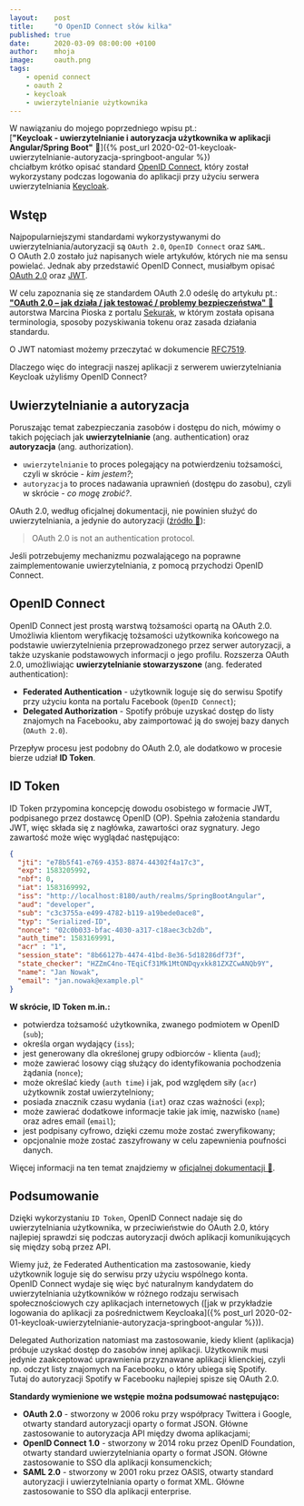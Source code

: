 ```yaml
---
layout:    post
title:     "O OpenID Connect słów kilka"
published: true
date:      2020-03-09 08:00:00 +0100
author:    mhoja
image:     oauth.png
tags:
    - openid connect
    - oauth 2
    - keycloak
    - uwierzytelnianie użytkownika
---
```


W nawiązaniu do mojego poprzedniego wpisu pt.:  
[**"Keycloak - uwierzytelnianie i autoryzacja użytkownika w aplikacji Angular/Spring Boot"** 🔗]({% post_url 2020-02-01-keycloak-uwierzytelnianie-autoryzacja-springboot-angular %})  
chciałbym krótko opisać standard [OpenID Connect](https://openid.net/connect/), który został wykorzystany podczas logowania do aplikacji przy użyciu serwera uwierzytelniania [Keycloak](https://www.keycloak.org/).

## Wstęp

Najpopularniejszymi standardami wykorzystywanymi do uwierzytelniania/autoryzacji są `OAuth 2.0`, `OpenID Connect` oraz `SAML`.  
O OAuth 2.0 zostało już napisanych wiele artykułów, których nie ma sensu powielać. Jednak aby przedstawić OpenID Connect, musiałbym opisać [OAuth 2.0](https://oauth.net/2/) oraz [JWT](https://jwt.io/).

W celu zapoznania się ze standardem OAuth 2.0 odeślę do artykułu pt.:  
[**"OAuth 2.0 – jak działa / jak testować / problemy bezpieczeństwa"** 🔗](https://sekurak.pl/oauth-2-0-jak-dziala-jak-testowac-problemy-bezpieczenstwa/)  
autorstwa Marcina Pioska z portalu [Sekurak](https://sekurak.pl/), w którym została opisana terminologia, sposoby pozyskiwania tokenu oraz zasada działania standardu.

O JWT natomiast możemy przeczytać w dokumencie [RFC7519](https://tools.ietf.org/html/rfc7519).

Dlaczego więc do integracji naszej aplikacji z serwerem uwierzytelniania Keycloak użyliśmy OpenID Connect?

## Uwierzytelnianie a autoryzacja

Poruszając temat zabezpieczania zasobów i dostępu do nich, mówimy o takich pojęciach jak **uwierzytelnianie** (ang. authentication) oraz **autoryzacja** (ang. authorization).

- `uwierzytelnianie` to proces polegający na potwierdzeniu tożsamości, czyli w skrócie - *kim jestem?*;
- `autoryzacja` to proces nadawania uprawnień (dostępu do zasobu), czyli w skrócie - *co mogę zrobić?*.

OAuth 2.0, według oficjalnej dokumentacji, nie powinien służyć do uwierzytelniania, a jedynie do autoryzacji ([źródło 🔗](https://oauth.net/articles/authentication/)):
> OAuth 2.0 is not an authentication protocol.

Jeśli potrzebujemy mechanizmu pozwalającego na poprawne zaimplementowanie uwierzytelniania, z pomocą przychodzi OpenID Connect.

## OpenID Connect

OpenID Connect jest prostą warstwą tożsamości opartą na OAuth 2.0.  
Umożliwia klientom weryfikację tożsamości użytkownika końcowego na podstawie uwierzytelnienia przeprowadzonego przez serwer autoryzacji, a także uzyskanie podstawowych informacji o jego profilu. Rozszerza OAuth 2.0, umożliwiając **uwierzytelnianie stowarzyszone** (ang. federated authentication):

- **Federated Authentication** - użytkownik loguje się do serwisu Spotify przy użyciu konta na portalu Facebook (`OpenID Connect`);
- **Delegated Authorization** - Spotify próbuje uzyskać dostęp do listy znajomych na Facebooku, aby zaimportować ją do swojej bazy danych (`OAuth 2.0`).

Przepływ procesu jest podobny do OAuth 2.0, ale dodatkowo w procesie bierze udział **ID Token**.

## ID Token

ID Token przypomina koncepcję dowodu osobistego w formacie JWT, podpisanego przez dostawcę OpenID (OP). Spełnia założenia standardu JWT, więc składa się z nagłówka, zawartości oraz
sygnatury. Jego zawartość może więc wyglądać następująco:

```json
{
  "jti": "e78b5f41-e769-4353-8874-44302f4a17c3",
  "exp": 1583205992,
  "nbf": 0,
  "iat": 1583169992,
  "iss": "http://localhost:8180/auth/realms/SpringBootAngular",
  "aud": "developer",
  "sub": "c3c3755a-e499-4782-b119-a19bede0ace8",
  "typ": "Serialized-ID",
  "nonce": "02c0b033-bfac-4030-a317-c18aec3cb2db",
  "auth_time": 1583169991,
  "acr" : "1",
  "session_state": "8b66127b-4474-41bd-8e36-5d18286df73f",
  "state_checker": "HZZmC4no-TEqiCf31Mk1MtONDqyxkk81ZXZCwANQb9Y",
  "name": "Jan Nowak",
  "email": "jan.nowak@example.pl"
}
```

**W skrócie, ID Token m.in.:**

- potwierdza tożsamość użytkownika, zwanego podmiotem w OpenID (`sub`);
- określa organ wydający (`iss`);
- jest generowany dla określonej grupy odbiorców - klienta (`aud`);
- może zawierać losowy ciąg służący do identyfikowania pochodzenia żądania (`nonce`);
- może określać kiedy (`auth time`) i jak, pod względem siły (`acr`) użytkownik został uwierzytelniony;
- posiada znacznik czasu wydania (`iat`) oraz czas ważności (`exp`);
- może zawierać dodatkowe informacje takie jak imię, nazwisko (`name`) oraz adres email (`email`);
- jest podpisany cyfrowo, dzięki czemu może zostać zweryfikowany;
- opcjonalnie może zostać zaszyfrowany w celu zapewnienia poufności danych.

Więcej informacji na ten temat znajdziemy w [oficjalnej dokumentacji 🔗](https://openid.net/specs/openid-connect-core-1_0.html#CodeIDToken).

## Podsumowanie

Dzięki wykorzystaniu `ID Token`, OpenID Connect nadaje się do uwierzytelniania użytkownika, w przeciwieństwie do OAuth 2.0, który najlepiej sprawdzi się podczas autoryzacji dwóch aplikacji komunikujących się między sobą przez API.

Wiemy już, że Federated Authentication ma zastosowanie, kiedy użytkownik loguje się do serwisu przy użyciu wspólnego konta.  
OpenID Connect wydaje się więc być naturalnym kandydatem do uwierzytelniania użytkowników w różnego rodzaju serwisach społecznościowych czy aplikacjach internetowych ([jak w przykładzie logowania do aplikacji za pośrednictwem Keycloaka]({% post_url 2020-02-01-keycloak-uwierzytelnianie-autoryzacja-springboot-angular %})).

Delegated Authorization natomiast ma zastosowanie, kiedy klient (aplikacja) próbuje uzyskać dostęp do zasobów innej aplikacji. Użytkownik musi jedynie zaakceptować uprawnienia przyznawane aplikacji klienckiej, czyli np. odczyt listy znajomych na Facebooku, o który ubiega się Spotify.  
Tutaj do autoryzacji Spotify w Facebooku najlepiej spisze się OAuth 2.0.

**Standardy wymienione we wstępie można podsumować następująco:**

- **OAuth 2.0** - stworzony w 2006 roku przy współpracy Twittera i Google, otwarty standard autoryzacji oparty o format JSON. Główne zastosowanie to autoryzacja API między dwoma aplikacjami;
- **OpenID Connect 1.0** - stworzony w 2014 roku przez OpenID Foundation, otwarty standard uwierzytelniania oparty o format JSON. Główne zastosowanie to SSO dla aplikacji konsumenckich;
- **SAML 2.0** - stworzony w 2001 roku przez OASIS, otwarty standard autoryzacji i uwierzytelniania oparty o format XML. Główne zastosowanie to SSO dla aplikacji enterprise.
